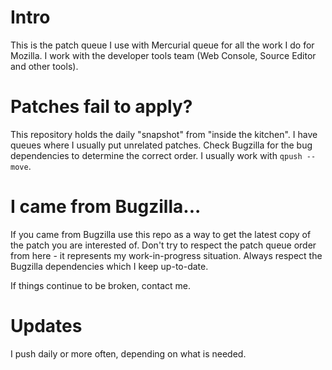 Intro
=====

This is the patch queue I use with Mercurial queue for all the work I do for
Mozilla. I work with the developer tools team (Web Console, Source Editor
and other tools).

Patches fail to apply?
======================

This repository holds the daily "snapshot" from "inside the kitchen".
I have queues where I usually put unrelated patches. Check Bugzilla for the
bug dependencies to determine the correct order. I usually work with `qpush
--move`.

I came from Bugzilla...
=======================

If you came from Bugzilla use this repo as a way to get the latest copy of
the patch you are interested of. Don't try to respect the patch queue order
from here - it represents my work-in-progress situation. Always respect the
Bugzilla dependencies which I keep up-to-date.

If things continue to be broken, contact me.

Updates
=======

I push daily or more often, depending on what is needed.
